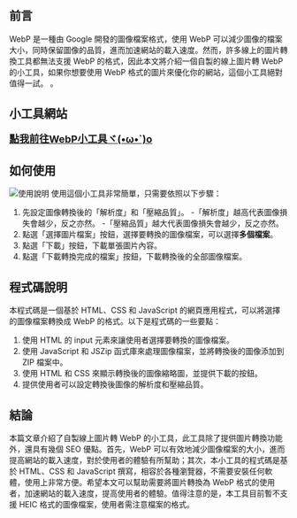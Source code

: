 ## 前言
WebP 是一種由 Google 開發的圖像檔案格式，使用 WebP 可以減少圖像的檔案大小，同時保留圖像的品質，進而加速網站的載入速度。然而，許多線上的圖片轉換工具都無法支援 WebP 的格式，因此本文將介紹一個自製的線上圖片轉 WebP 的小工具，如果你想要使用 WebP 格式的圖片來優化你的網站，這個小工具絕對值得一試。
。
## 小工具網站
<font size=4pt>**[點我前往WebP小工具ヾ(•ω•`)o](https://michaelpig0912.github.io/sideProject/image2WebP/image2WebP.html)**</font>

## 如何使用
![使用說明](https://user-images.githubusercontent.com/39875566/229829990-c675b3ac-5f88-4a04-9b97-c40c6163e632.png)
使用這個小工具非常簡單，只需要依照以下步驟：
1. 先設定圖像轉換後的「解析度」和「壓縮品質」。
        -「解析度」越高代表圖像損失會越少，反之亦然。
        -「壓縮品質」越大代表圖像損失會越少，反之亦然。
2. 點選「選擇圖片檔案」按鈕，選擇要轉換的圖像檔案，可以選擇**多個檔案**。
3. 點選「下載」按鈕，下載單張圖片內容。
4. 點選「下載轉換完成的檔案」按鈕，下載轉換後的全部圖像檔案。

## 程式碼說明

本程式碼是一個基於 HTML、CSS 和 JavaScript 的網頁應用程式，可以將選擇的圖像檔案轉換成 WebP 的格式。以下是程式碼的一些要點：

1.  使用 HTML 的 input 元素來讓使用者選擇要轉換的圖像檔案。
2.  使用 JavaScript 和 JSZip 函式庫來處理圖像檔案，並將轉換後的圖像添加到 ZIP 檔案中。
3.  使用 HTML 和 CSS 來顯示轉換後的圖像縮略圖，並提供下載的按鈕。
4.  提供使用者可以設定轉換後圖像的解析度和壓縮品質。

## 結論

本篇文章介紹了自製線上圖片轉 WebP 的小工具，此工具除了提供圖片轉換功能外，還具有幾個 SEO 優點。首先，WebP 可以有效地減少圖像檔案的大小，進而提高網站的載入速度，對於使用者的體驗有所幫助；其次，本小工具的程式碼是基於 HTML、CSS 和 JavaScript 撰寫，相容於各種瀏覽器，不需要安裝任何軟體，使用上非常方便。希望本文可以幫助需要將圖片轉換為 WebP 格式的使用者，加速網站的載入速度，提高使用者的體驗。值得注意的是，本工具目前暫不支援 HEIC 格式的圖像檔案，使用者需注意檔案的格式。
